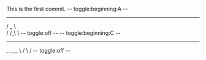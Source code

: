 This is the first commit.
-- toggle:beginning:A --
   _____   
  /  _  \  
 /  /_\  \ 
 -- toggle:off --
-- toggle:beginning:C --
_________  
\_   ___ \ 
/    \  \/ 
-- toggle:off --